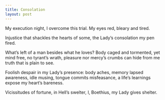 ```yaml
---
title: Consolation
layout: post
---
```

My execution night, I overcome
this trial. My eyes red, bleary and tired.

Injustice that shackles the hearts of some,
the Lady’s consolation my pen fired.

What’s left of a man besides what he loves?
Body caged and tormented, yet mind free,
no tyrant’s wrath, pleasure nor mercy’s crumbs
can hide from me truth that is plain to see.

Foolish despair in my Lady’s presence:
body aches, memory lapsed awareness,
idle musing, tongue commits misfeasance,
a life’s learnings expose my heart’s bareness.

Vicissitudes of fortune, in Hell’s swelter,
I, Boethius, my Lady gives shelter.

